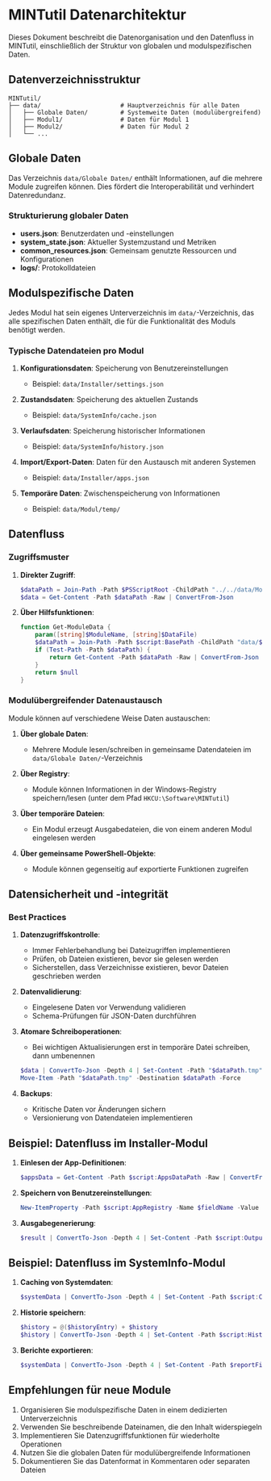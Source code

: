 # MINTutil Datenarchitektur

Dieses Dokument beschreibt die Datenorganisation und den Datenfluss in MINTutil, einschließlich der Struktur von globalen und modulspezifischen Daten.

## Datenverzeichnisstruktur

```
MINTutil/
├── data/                      # Hauptverzeichnis für alle Daten
│   ├── Globale Daten/         # Systemweite Daten (modulübergreifend)
│   ├── Modul1/                # Daten für Modul 1
│   ├── Modul2/                # Daten für Modul 2
│   └── ...
```

## Globale Daten

Das Verzeichnis `data/Globale Daten/` enthält Informationen, auf die mehrere Module zugreifen können. Dies fördert die Interoperabilität und verhindert Datenredundanz.

### Strukturierung globaler Daten

- **users.json**: Benutzerdaten und -einstellungen
- **system_state.json**: Aktueller Systemzustand und Metriken
- **common_resources.json**: Gemeinsam genutzte Ressourcen und Konfigurationen
- **logs/**: Protokolldateien

## Modulspezifische Daten

Jedes Modul hat sein eigenes Unterverzeichnis im `data/`-Verzeichnis, das alle spezifischen Daten enthält, die für die Funktionalität des Moduls benötigt werden.

### Typische Datendateien pro Modul

1. **Konfigurationsdaten**: Speicherung von Benutzereinstellungen
   - Beispiel: `data/Installer/settings.json`

2. **Zustandsdaten**: Speicherung des aktuellen Zustands
   - Beispiel: `data/SystemInfo/cache.json`

3. **Verlaufsdaten**: Speicherung historischer Informationen
   - Beispiel: `data/SystemInfo/history.json`

4. **Import/Export-Daten**: Daten für den Austausch mit anderen Systemen
   - Beispiel: `data/Installer/apps.json`

5. **Temporäre Daten**: Zwischenspeicherung von Informationen
   - Beispiel: `data/Modul/temp/`

## Datenfluss

### Zugriffsmuster

1. **Direkter Zugriff**:
   ```powershell
   $dataPath = Join-Path -Path $PSScriptRoot -ChildPath "../../data/ModulName/data.json"
   $data = Get-Content -Path $dataPath -Raw | ConvertFrom-Json
   ```

2. **Über Hilfsfunktionen**:
   ```powershell
   function Get-ModuleData {
       param([string]$ModuleName, [string]$DataFile)
       $dataPath = Join-Path -Path $script:BasePath -ChildPath "data/$ModuleName/$DataFile"
       if (Test-Path -Path $dataPath) {
           return Get-Content -Path $dataPath -Raw | ConvertFrom-Json
       }
       return $null
   }
   ```

### Modulübergreifender Datenaustausch

Module können auf verschiedene Weise Daten austauschen:

1. **Über globale Daten**:
   - Mehrere Module lesen/schreiben in gemeinsame Datendateien im `data/Globale Daten/`-Verzeichnis

2. **Über Registry**:
   - Module können Informationen in der Windows-Registry speichern/lesen (unter dem Pfad `HKCU:\Software\MINTutil`)

3. **Über temporäre Dateien**:
   - Ein Modul erzeugt Ausgabedateien, die von einem anderen Modul eingelesen werden

4. **Über gemeinsame PowerShell-Objekte**:
   - Module können gegenseitig auf exportierte Funktionen zugreifen

## Datensicherheit und -integrität

### Best Practices

1. **Datenzugriffskontrolle**:
   - Immer Fehlerbehandlung bei Dateizugriffen implementieren
   - Prüfen, ob Dateien existieren, bevor sie gelesen werden
   - Sicherstellen, dass Verzeichnisse existieren, bevor Dateien geschrieben werden

2. **Datenvalidierung**:
   - Eingelesene Daten vor Verwendung validieren
   - Schema-Prüfungen für JSON-Daten durchführen

3. **Atomare Schreiboperationen**:
   - Bei wichtigen Aktualisierungen erst in temporäre Datei schreiben, dann umbenennen
   ```powershell
   $data | ConvertTo-Json -Depth 4 | Set-Content -Path "$dataPath.tmp" -Force
   Move-Item -Path "$dataPath.tmp" -Destination $dataPath -Force
   ```

4. **Backups**:
   - Kritische Daten vor Änderungen sichern
   - Versionierung von Datendateien implementieren

## Beispiel: Datenfluss im Installer-Modul

1. **Einlesen der App-Definitionen**:
   ```powershell
   $appsData = Get-Content -Path $script:AppsDataPath -Raw | ConvertFrom-Json
   ```

2. **Speichern von Benutzereinstellungen**:
   ```powershell
   New-ItemProperty -Path $script:AppRegistry -Name $fieldName -Value $fieldValue -PropertyType String -Force
   ```

3. **Ausgabegenerierung**:
   ```powershell
   $result | ConvertTo-Json -Depth 4 | Set-Content -Path $script:OutputPath -Force
   ```

## Beispiel: Datenfluss im SystemInfo-Modul

1. **Caching von Systemdaten**:
   ```powershell
   $systemData | ConvertTo-Json -Depth 4 | Set-Content -Path $script:CacheDataPath -Force
   ```

2. **Historie speichern**:
   ```powershell
   $history = @($historyEntry) + $history
   $history | ConvertTo-Json -Depth 4 | Set-Content -Path $script:HistoryDataPath -Force
   ```

3. **Berichte exportieren**:
   ```powershell
   $systemData | ConvertTo-Json -Depth 4 | Set-Content -Path $reportFile -Force
   ```

## Empfehlungen für neue Module

1. Organisieren Sie modulspezifische Daten in einem dedizierten Unterverzeichnis
2. Verwenden Sie beschreibende Dateinamen, die den Inhalt widerspiegeln
3. Implementieren Sie Datenzugriffsfunktionen für wiederholte Operationen
4. Nutzen Sie die globalen Daten für modulübergreifende Informationen
5. Dokumentieren Sie das Datenformat in Kommentaren oder separaten Dateien